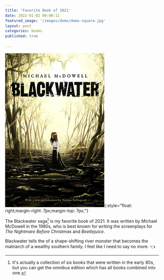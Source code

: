 ```yaml
---
title: 'Favorite Book of 2021'
date: 2022-01-02 00:00:11
featured_image: '/images/demo/demo-square.jpg'
layout: post
categories: books
published: true

---
```


![Blackwater Saga](/images/blackwater.jpeg){:style="float: right;margin-right: 7px;margin-top: 7px;"}

The Blackwater saga[^1] is my favorite book of 2021.  It was written by Michael McDowell in the 1980s, who is best known for writing the screenplays for *The Nightmare Before Christmas* and *Beetlejuice*.

Blackwater tells the of a shape-shifting river monster that becomes the matriarch of a wealthy southern family.  I feel like I need to say no more. 👈

[^1]: It's actually a collection of six books that were written in the early 80s, but you can get the omnibus edition which has all books combined into one.